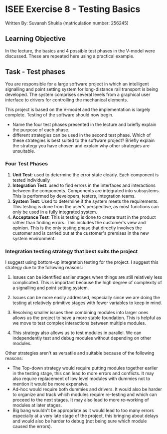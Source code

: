 # ISEE Exercise 8 - Testing Basics

Written By: Suvansh Shukla (matriculation number: 256245)

## Learning Objective

In the lecture, the basics and 4 possible test phases in the V-model were discussed. These are repeated here using a practical example.

## Task - Test phases

You are responsible for a large software project in which an intelligent signalling and point setting system for long-distance rail transport is being developed. The system comprises several levels from a graphical user interface to drivers for controlling the mechanical elements.

This project is based on the V-model and the implementation is largely complete. Testing of the software should now begin.

- Name the four test phases presented in the lecture and briefly explain the purpose of each phase.
- different strategies can be used in the second test phase. Which of these strategies is best suited to the software project? Briefly explain the strategy you have chosen and explain why other strategies are unsuitable.

### Four Test Phases 

1. **Unit Test**: used to determine the error state clearly. Each component is tested individually 
2. **Integration Test**: used to find errors in the interfaces and interactions between the components. Components are integrated into subsystems. This is performed by developers, testers, Integration teams.
3. **System Test**: Used to determine if the system meets the requirements. This testing is done from the user's perspective, as most functions can only be used in a fully integrated system.
4. **Acceptance Test**: This is testing is done to create trust in the product rather than finding errors. This includes the customer's view and opinion. This is the only testing phase that directly involves the customer and is carried out at the customer's premises in the new system environment.

### Integration testing strategy that best suits the project

I suggest using bottom-up integration testing for the project. I suggest this strategy due to the following reasons:

1. Issues can be identified earlier stages when things are still relatively less complicated. This is important because the high degree of complexity of a signalling and point setting system.

2. Issues can be more easily addressed, especially since we are doing the testing at relatively primitive stages with fewer variables to keep in mind.

3. Resolving smaller issues then combining modules into larger ones allows us the project to have a more stable foundation. This is helpful as we move to test complex interactions between multiple modules.

4. This strategy also allows us to test modules in parallel. We can independently test and debug modules without depending on other modules.

Other strategies aren't as versatile and suitable because of the following reasons:

- The Top-down strategy would require putting modules together earlier in the testing stage, this can lead to more errors and conflicts. It may also require replacement of low level modules with dummies not to mention it would be more expensive.
- Ad-hoc would require both dummies and drivers. It would also be harder to organize and track which modules require re-testing and which can proceed to the next stages. It may also lead to more re-working of modules at later stages.
- Big bang wouldn't be appropriate as it would lead to too many errors especially at a very late stage of the project, this bringing about delays and would also be harder to debug (not being sure which module caused the errors).

